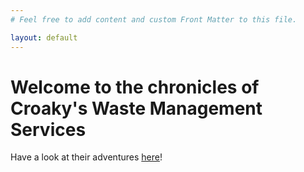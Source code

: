 ```yaml
---
# Feel free to add content and custom Front Matter to this file.

layout: default
---
```


# Welcome to the chronicles of Croaky's Waste Management Services

Have a look at their adventures [here](/chapters)!
